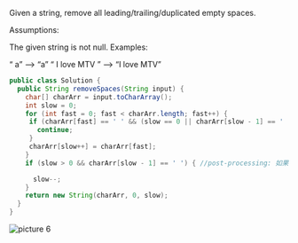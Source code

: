 
Given a string, remove all leading/trailing/duplicated empty spaces.

Assumptions:

The given string is not null.
Examples:

“  a” --> “a”
“   I     love MTV ” --> “I love MTV”

```java
public class Solution {
  public String removeSpaces(String input) {
    char[] charArr = input.toCharArray();
    int slow = 0;
    for (int fast = 0; fast < charArr.length; fast++) {
     if (charArr[fast] == ' ' && (slow == 0 || charArr[slow - 1] == ' ')) {
       continue;
     }
     charArr[slow++] = charArr[fast];
    }
    if (slow > 0 && charArr[slow - 1] == ' ') { //post-processing: 如果slow-1等于空格,slow--，把![picture 5](https://i.loli.net/2021/09/08/V1rXY9Z4ycSpJ2L.png)  

      slow--;
    }
    return new String(charArr, 0, slow);
  }
}
```
![picture 6](https://i.loli.net/2021/09/08/V1rXY9Z4ycSpJ2L.png)  
